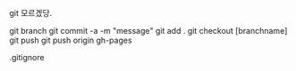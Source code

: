 git 모르겠당.


git branch
git commit -a -m "message"
git add .
git checkout [branchname]
git push
git push origin gh-pages


.gitignore
#


